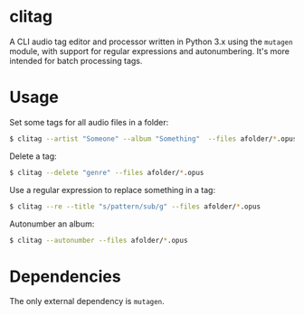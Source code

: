 # clitag

A CLI audio tag editor and processor written in Python 3.x using the `mutagen` module, with support for regular expressions and autonumbering. It's more intended for batch processing tags.

# Usage

Set some tags for all audio files in a folder:

```bash
$ clitag --artist "Someone" --album "Something"  --files afolder/*.opus
```

Delete a tag:

```bash
$ clitag --delete "genre" --files afolder/*.opus
```

Use a regular expression to replace something in a tag:

```bash
$ clitag --re --title "s/pattern/sub/g" --files afolder/*.opus
```

Autonumber an album:

```bash
$ clitag --autonumber --files afolder/*.opus
```

# Dependencies

The only external dependency is `mutagen`.

